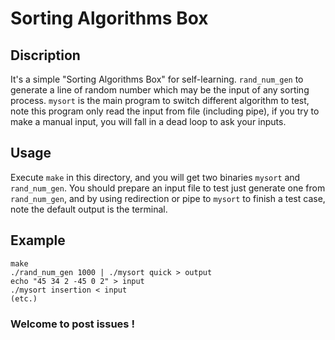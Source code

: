 Sorting Algorithms Box
=========================

Discription
-----------
It's a simple "Sorting Algorithms Box" for self-learning.
`rand_num_gen` to generate a line of random number which may be the input of any sorting process.
`mysort` is the main program to switch different algorithm to test, note this program only read the input from file (including pipe), if you try to make a manual input, you will fall in a dead loop to ask your inputs.

Usage
-----
Execute `make` in this directory, and you will get two binaries `mysort` and `rand_num_gen`.  You should prepare an input file to test just generate one from `rand_num_gen`,  and by using redirection or pipe to `mysort` to finish a test case, note the default output is the terminal.

Example
-----
```
make
./rand_num_gen 1000 | ./mysort quick > output
echo "45 34 2 -45 0 2" > input
./mysort insertion < input
(etc.)
```

### Welcome to post issues !

